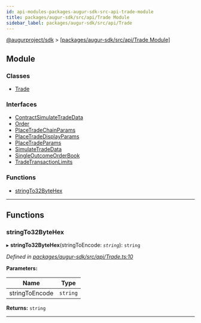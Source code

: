 ```yaml
---
id: api-modules-packages-augur-sdk-src-api-trade-module
title: packages/augur-sdk/src/api/Trade Module
sidebar_label: packages/augur-sdk/src/api/Trade
---
```


[@augurproject/sdk](api-readme.md) > [[packages/augur-sdk/src/api/Trade Module]](api-modules-packages-augur-sdk-src-api-trade-module.md)

## Module

### Classes

* [Trade](api-classes-packages-augur-sdk-src-api-trade-trade.md)

### Interfaces

* [ContractSimulateTradeData](api-interfaces-packages-augur-sdk-src-api-trade-contractsimulatetradedata.md)
* [Order](api-interfaces-packages-augur-sdk-src-api-trade-order.md)
* [PlaceTradeChainParams](api-interfaces-packages-augur-sdk-src-api-trade-placetradechainparams.md)
* [PlaceTradeDisplayParams](api-interfaces-packages-augur-sdk-src-api-trade-placetradedisplayparams.md)
* [PlaceTradeParams](api-interfaces-packages-augur-sdk-src-api-trade-placetradeparams.md)
* [SimulateTradeData](api-interfaces-packages-augur-sdk-src-api-trade-simulatetradedata.md)
* [SingleOutcomeOrderBook](api-interfaces-packages-augur-sdk-src-api-trade-singleoutcomeorderbook.md)
* [TradeTransactionLimits](api-interfaces-packages-augur-sdk-src-api-trade-tradetransactionlimits.md)

### Functions

* [stringTo32ByteHex](api-modules-packages-augur-sdk-src-api-trade-module.md#stringto32bytehex)

---

## Functions

<a id="stringto32bytehex"></a>

###  stringTo32ByteHex

▸ **stringTo32ByteHex**(stringToEncode: *`string`*): `string`

*Defined in [packages/augur-sdk/src/api/Trade.ts:10](https://github.com/AugurProject/augur/blob/b4365d6894/packages/augur-sdk/src/api/Trade.ts#L10)*

**Parameters:**

| Name | Type |
| ------ | ------ |
| stringToEncode | `string` |

**Returns:** `string`

___

